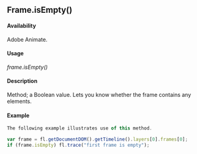 ## Frame.isEmpty()

#### Availability

Adobe Animate.

#### Usage

*frame.isEmpty()*

#### Description

Method; a Boolean value. Lets you know whether the frame contains any elements.

#### Example

```javascript
The following example illustrates use of this method.

var frame = fl.getDocumentDOM().getTimeline().layers[0].frames[0]; 
if (frame.isEmpty) fl.trace("first frame is empty");

```